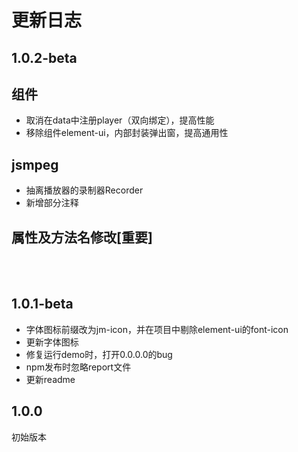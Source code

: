 # 更新日志

## 1.0.2-beta
## 组件
- 取消在data中注册player（双向绑定），提高性能
- 移除组件element-ui，内部封装弹出窗，提高通用性
## jsmpeg
- 抽离播放器的录制器Recorder
- 新增部分注释

## 属性及方法名修改[重要]


  
  
<br />
<br />

## 1.0.1-beta
- 字体图标前缀改为jm-icon，并在项目中剔除element-ui的font-icon
- 更新字体图标
- 修复运行demo时，打开0.0.0.0的bug
- npm发布时忽略report文件
- 更新readme

## 1.0.0
初始版本